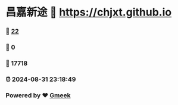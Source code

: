 # 昌嘉新途 :link: https://chjxt.github.io 
### :page_facing_up: [22](https://chjxt.github.io/tag.html) 
### :speech_balloon: 0 
### :hibiscus: 17718 
### :alarm_clock: 2024-08-31 23:18:49 
### Powered by :heart: [Gmeek](https://github.com/Meekdai/Gmeek)
